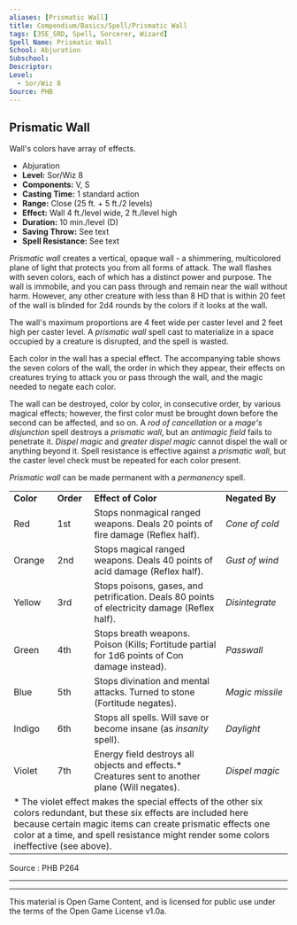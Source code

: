 ```yaml
---
aliases: [Prismatic Wall]
title: Compendium/Basics/Spell/Prismatic Wall
tags: [35E_SRD, Spell, Sorcerer, Wizard]
Spell Name: Prismatic Wall
School: Abjuration
Subschool: 
Descriptor: 
Level:
  - Sor/Wiz 8
Source: PHB
---
```



## Prismatic Wall

Wall's colors have array of effects.

*   Abjuration
*   **Level:** Sor/Wiz 8
*   **Components:** V, S
*   **Casting Time:** 1 standard action
*   **Range:** Close (25 ft. + 5 ft./2 levels)
*   **Effect:** Wall 4 ft./level wide, 2 ft./level high
*   **Duration:** 10 min./level (D)
*   **Saving Throw:** See text
*   **Spell Resistance:** See text

<p><i>Prismatic wall</i> creates a vertical, opaque wall - a shimmering, multicolored plane of light that protects you from all forms of attack. The wall flashes with seven colors, each of which has a distinct power and purpose. The wall is immobile, and you can pass through and remain near the wall without harm. However, any other creature with less than 8 HD that is within 20 feet of the wall is blinded for 2d4 rounds by the colors if it looks at the wall.</p><p>The wall's maximum proportions are 4 feet wide per caster level and 2 feet high per caster level. A <i>prismatic wall</i> spell cast to materialize in a space occupied by a creature is disrupted, and the spell is wasted.</p><p>Each color in the wall has a special effect. The accompanying table shows the seven colors of the wall, the order in which they appear, their effects on creatures trying to attack you or pass through the wall, and the magic needed to negate each color.</p><p>The wall can be destroyed, color by color, in consecutive order, by various magical effects; however, the first color must be brought down before the second can be affected, and so on. A <i>rod of cancellation</i> or a <i>mage's disjunction</i> spell destroys a <i>prismatic wall</i>, but an <i>antimagic field</i> fails to penetrate it. <i>Dispel magic</i> and <i>greater dispel magic</i> cannot dispel the wall or anything beyond it. Spell resistance is effective against a <i>prismatic wall</i>, but the caster level check must be repeated for each color present.</p><p><i>Prismatic wall</i> can be made permanent with a <i>permanency</i> spell.</p><table> <tr decoration="underline"> <td> <b>Color</b> </td> <td> <b>Order</b> </td> <td colspan="2"> <b>Effect of Color</b> </td> <td> <b>Negated By</b> </td> </tr> <tr> <td> Red </td> <td> 1st </td> <td colspan="2"> Stops nonmagical ranged weapons. Deals 20 points of fire damage (Reflex half). </td> <td> <i>Cone of cold</i> </td> </tr> <tr> <td> Orange </td> <td> 2nd </td> <td colspan="2"> Stops magical ranged weapons. Deals 40 points of acid damage (Reflex half). </td> <td> <i>Gust of wind</i> </td> </tr> <tr> <td> Yellow </td> <td> 3rd </td> <td colspan="2"> Stops poisons, gases, and petrification. Deals 80 points of electricity damage (Reflex half). </td> <td> <i>Disintegrate</i> </td> </tr> <tr> <td> Green </td> <td> 4th </td> <td colspan="2"> Stops breath weapons. Poison (Kills; Fortitude partial for 1d6 points of Con damage instead). </td> <td> <i>Passwall</i> </td> </tr> <tr> <td> Blue </td> <td> 5th </td> <td colspan="2"> Stops divination and mental attacks. Turned to stone (Fortitude negates). </td> <td> <i>Magic missile</i> </td> </tr> <tr> <td> Indigo </td> <td> 6th </td> <td colspan="2"> Stops all spells. Will save or become insane (as <i>insanity</i> spell). </td> <td> <i>Daylight</i> </td> </tr> <tr> <td> Violet </td> <td> 7th </td> <td colspan="2"> Energy field destroys all objects and effects.* Creatures sent to another plane (Will negates). </td> <td> <i>Dispel magic</i> </td> </tr> <tr> <td colspan="5"> * The violet effect makes the special effects of the other six colors redundant, but these six effects are included here because certain magic items can create prismatic effects one color at a time, and spell resistance might render some colors ineffective (see above). </td> </tr> </table>

Source : PHB P264

---

---

This material is Open Game Content, and is licensed for public use under
the terms of the Open Game License v1.0a.
